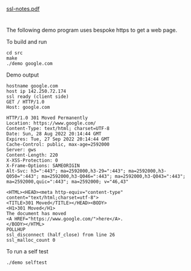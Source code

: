 [ssl-notes.pdf](https://georgeweigt.github.io/ssl-notes.pdf)

#

The following demo program uses bespoke https to get a web page.

To build and run

```
cd src
make
./demo google.com
```

Demo output

```
hostname google.com
host ip 142.250.72.174
ssl ready (client side)
GET / HTTP/1.0
Host: google.com

HTTP/1.0 301 Moved Permanently
Location: https://www.google.com/
Content-Type: text/html; charset=UTF-8
Date: Sun, 28 Aug 2022 20:14:44 GMT
Expires: Tue, 27 Sep 2022 20:14:44 GMT
Cache-Control: public, max-age=2592000
Server: gws
Content-Length: 220
X-XSS-Protection: 0
X-Frame-Options: SAMEORIGIN
Alt-Svc: h3=":443"; ma=2592000,h3-29=":443"; ma=2592000,h3-Q050=":443"; ma=2592000,h3-Q046=":443"; ma=2592000,h3-Q043=":443"; ma=2592000,quic=":443"; ma=2592000; v="46,43"

<HTML><HEAD><meta http-equiv="content-type" content="text/html;charset=utf-8">
<TITLE>301 Moved</TITLE></HEAD><BODY>
<H1>301 Moved</H1>
The document has moved
<A HREF="https://www.google.com/">here</A>.
</BODY></HTML>
POLLHUP
ssl_disconnect (half_close) from line 26
ssl_malloc_count 0
```

To run a self test

```
./demo selftest
```
